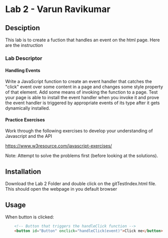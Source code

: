 # Lab 2 - Varun Ravikumar

## Desciption
This lab is to create a fuction that handles an event on the html page. Here are the instruction

### Lab Descriptor

#### Handling Events
Write a JavaScript function to create an event handler that catches the "click" event over some content in a page and changes some style property of that element. Add some means of invoking the function to a page. Test your page is able to install the event handler when you invoke it and prove the event handler is triggered by appropriate events of its type after it gets dynamically installed.

#### Practice Exercises
Work through the following exercises to develop your understanding of Javascript and the API

https://www.w3resource.com/javascript-exercises/

Note: Attempt to solve the problems first (before looking at the solutions).

## Installation
Download the Lab 2 Folder and double click on the gitTestIndex.html file. This should open the webpage in you default browser

## Usage

When button is clicked:
```html
    <!-- Button that triggers the handleClick function -->
    <button id="Button" onclick="handleClick(event)">Click me</button>
```